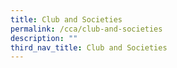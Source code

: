 ```yaml
---
title: Club and Societies
permalink: /cca/club-and-societies
description: ""
third_nav_title: Club and Societies
---
```

